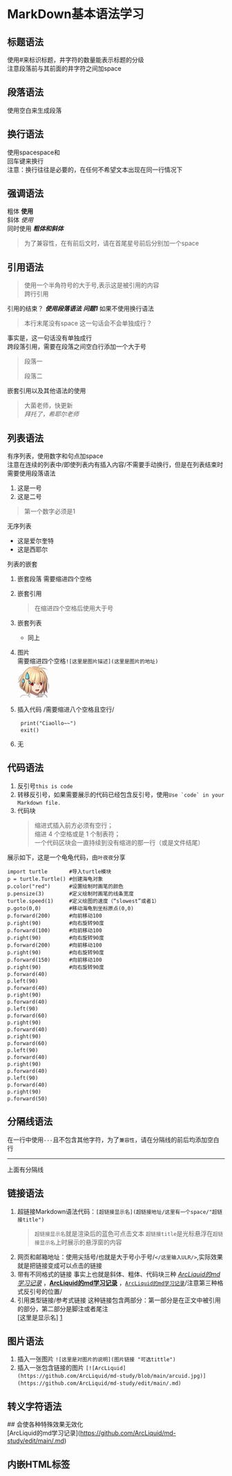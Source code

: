 #  MarkDown基本语法学习

## 标题语法

使用#来标识标题，井字符的数量能表示标题的分级  
注意段落前与其前面的井字符之间加space

## 段落语法

使用空白来生成段落

## 换行语法

使用spacespace和  
回车键来换行  
注意：换行往往是必要的，在任何不希望文本出现在同一行情况下

## 强调语法

粗体 **使用**  
斜体 *使用*  
同时使用 ***粗体和斜体***  
>为了兼容性，在有前后文时，请在首尾星号前后分别加一个space

## 引用语法

>使用一个半角符号的大于号,表示这是被引用的内容  
>跨行引用  

引用的结束？ ***使用段落语法***
***问题1*** 如果不使用换行语法  
>本行末尾没有space
>这一句话会不会单独成行？

事实是，这一句话没有单独成行  
跨段落引用，需要在段落之间空白行添加一个大于号
>段落一  
>  
>段落二  

嵌套引用以及其他语法的使用  
>大菌老师，快更新  
>*拜托了，希耶尔老师*  

## 列表语法

有序列表，使用数字和句点加space  
注意在连续的列表中/即使列表内有插入内容/不需要手动换行，但是在列表结束时需要使用段落语法
1. 这是一号  
2. 这是二号  

>第一个数字必须是1  

无序列表  
- 这是爱尔奎特  
- 这是西耶尔
 
列表的嵌套
1. 嵌套段落
    需要缩进四个空格
2. 嵌套引用
    >在缩进四个空格后使用大于号
3. 嵌套列表
    - 同上
4. 图片  
    需要缩进四个空格`![这里是图片描述](这里是图片的地址)`  
    ![这是爱尔奎特](https://github.com/ArcLiquid/md-study/blob/main/arcuid.jpg)
6. 插入代码
        /需要缩进八个空格且空行/
     
        print("Ciaollo~~")  
        exit()
8. 无

## 代码语法

1. 反引号`this is code` 
2. 转移反引号，如果需要展示的代码已经包含反引号，使用``Use `code` in your Markdown file.``
3. 代码块
    >缩进式插入前方必须有空行；  
    >缩进 4 个空格或是 1 个制表符；  
    >一个代码区块会一直持续到没有缩进的那一行（或是文件结尾）

展示如下，这是一个龟龟代码，由`叶夜夜`分享

    import turtle       #导入turtle模块  
    p = turtle.Turtle() #创建海龟对象  
    p.color("red")      #设置绘制时画笔的颜色  
    p.pensize(3)        #定义绘制时画笔的线条宽度  
    turtle.speed(1)     #定义绘图的速度（“slowest”或者1）  
    p.goto(0,0)         #移动海龟到坐标原点(0,0)  
    p.forward(200)      #向前移动100  
    p.right(90)         #向右旋转90度  
    p.forward(100)      #向前移动100  
    p.right(90)         #向右旋转90度  
    p.forward(200)      #向前移动100  
    p.right(90)         #向右旋转90度  
    p.forward(150)      #向前移动100  
    p.right(90)         #向右旋转90度  
    p.forward(40)  
    p.left(90)  
    p.forward(40)  
    p.right(90)  
    p.forward(40)  
    p.left(90)  
    p.forward(60)  
    p.right(90)  
    p.forward(40)  
    p.right(90)  
    p.forward(60)  
    p.left(90)  
    p.forward(40)  
    p.right(90)  
    p.forward(40)  
    p.left(90)  
    p.forward(40)  
    p.right(90)  
    p.forward(50)

## 分隔线语法

在一行中使用`---`且不包含其他字符，为了`兼容性`，请在分隔线的前后均添加空白行

---

上面有分隔线

## 链接语法

1. 超链接Markdown语法代码：`[超链接显示名](超链接地址/这里有一个space/"超链接title")`
    >`超链接显示名`就是渲染后的蓝色可点击文本
    >`超链接title`是光标悬浮在`超链接显示名`上时展示的悬浮窗的内容
2. 网页和邮箱地址：使用尖括号/也就是大于号小于号/`</这里输入ULR/>`,实际效果就是把链接变成可以点击的链接
3. 带有不同格式的链接
    事实上也就是斜体、粗体、代码块三种 *[ArcLiquid的md学习记录](https://github.com/ArcLiquid/md-study/edit/main/.md)* ，**[ArcLiquid的md学习记录](https://github.com/ArcLiquid/md-study/edit/main/.md)** ，[`ArcLiquid的md学习记录`](https://github.com/ArcLiquid/md-study/edit/main/.md)/注意第三种格式反引号的位置/
4. 引用类型链接/参考式链接
    这种链接包含两部分：第一部分是在正文中被引用的部分，第二部分是脚注或者尾注  
[这里是显示名] [1]

[1]: <https://github.com/ArcLiquid/md-study/edit/main/.md>

## 图片语法

1. 插入一张图片 `![这里是对图片的说明](图片链接 "可选tittle")`
2. 插入一张包含链接的图片 `[![ArcLiquid](https://github.com/ArcLiquid/md-study/blob/main/arcuid.jpg)](https://github.com/ArcLiquid/md-study/edit/main/.md)`

## 转义字符语法

\## 会使各种特殊效果无效化  
\[ArcLiquid的md学习记录](https://github.com/ArcLiquid/md-study/edit/main/.md)

## 内嵌HTML标签 


         
 


